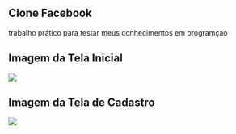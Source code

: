 ## Clone Facebook
trabalho prático para testar meus conhecimentos em programçao

## Imagem da Tela Inicial 
<img src='./componentes/img/telaInicial.PNG'/>

## Imagem da Tela de Cadastro 
<img src='./componentes/img/telaCadastro.PNG'/>